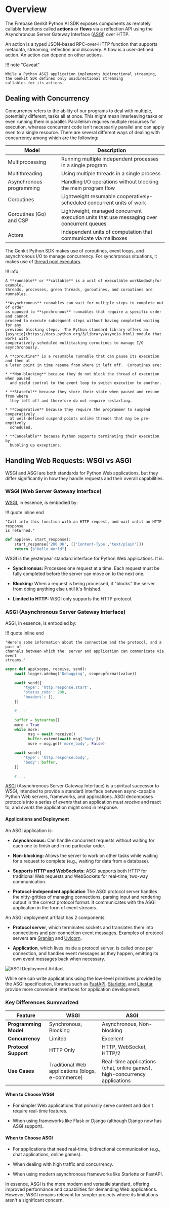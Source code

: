 # Overview

The Firebase Genkit Python AI SDK exposes components as remotely callable
functions called **actions** or **flows** via a reflection API using the
Asynchronous Server Gateway Interface
([ASGI](https://asgi.readthedocs.io/en/latest/specs/main.html)) over HTTP.

An action is a typed JSON-based RPC-over-HTTP function that supports metadata,
streaming, reflection and discovery.  A flow is a user-defined action. An action
can depend on other actions.


!!! note "Caveat"

    While a Python ASGI application implements bidirectional streaming,
    the Genkit SDK defines only unidirectional streaming
    callables for its actions.

## Dealing with Concurrency

Concurrency refers to the ability of our programs to deal with multiple,
potentially different, tasks all at once. This might mean interleaving tasks or
even running them in parallel. Parallelism requires multiple resources for
execution, whereas concurrent code isn't necessarily parallel and can apply even
to a single resource. There are several different ways of dealing with
concurrency among which are the following:

| Model                    | Description                                                                               |
|--------------------------|-------------------------------------------------------------------------------------------|
| Multiprocessing          | Running multiple independent processes in a single program                                |
| Multithreading           | Using multiple threads in a single process                                                |
| Asynchronous programming | Handling I/O operations without blocking the main program flow                            |
| Coroutines               | Lightweight resumable cooperatively-scheduled concurrent units of work                    |
| Goroutines (Go) and CSP  | Lightweight, managed concurrent execution units that use messaging over concurrent queues |
| Actors                   | Independent units of computation that communicate via mailboxes                           |


The Genkit Python SDK makes use of coroutines, event loops, and asynchronous I/O
to manage concurrency. For synchronous situations, it makes use of [thread pool
executors](https://docs.python.org/3/library/concurrent.futures.html#threadpoolexecutor).

!!! info

    A **runnable** or **callable** is a unit of executable work&mdash;for example,
    threads, processes, green threads, goroutines, and coroutines are runnables.

    **Asynchronous** runnables can wait for multiple steps to complete out of order
    as opposed to **synchronous** runnables that require a specific order and cannot
    proceed to execute subsequent steps without having completed waiting for any
    previous blocking steps.  The Python standard library offers an
    [asyncio](https://docs.python.org/3/library/asyncio.html) module that works with
    cooperatively-scheduled multitasking coroutines to manage I/O asynchronously.

    A **coroutine** is a resumable runnable that can pause its execution and then at
    a later point in time resume from where it left off.  Coroutines are:

    * **Non-blocking** because they do not block the thread of execution when paused
      and yield control to the event loop to switch execution to another.

    * **Stateful** because they store their state when paused and resume from where
      they left off and therefore do not require restarting.

    * **Cooperative** because they require the programmer to suspend cooperatively
      at well-defined suspend points unlike threads that may be pre-emptively
      scheduled.

    * **Cancelable** because Python supports terminating their execution by
      bubbling up exceptions.

## Handling Web Requests: WSGI vs ASGI

WSGI and ASGI are both standards for Python Web applications, but they differ
significantly in how they handle requests and their overall capabilities.

### WSGI (Web Server Gateway Interface)

[WSGI](https://wsgi.readthedocs.io/en/latest/what.html), in essence, is embodied
by:

!!! quote inline end

    "Call into this function with an HTTP request, and wait until an HTTP response
    is returned."

```python
def app(env, start_response):
    start_response('200 OK', [('Content-Type','text/plain')])
    return [b"Hello World"]


```

WSGI is the yesteryear standard interface for Python Web applications. It is:

* **Synchronous:** Processes one request at a time. Each request must be fully
  completed before the server can move on to the next one.

* **Blocking:**  When a request is being processed, it "blocks" the server from
  doing anything else until it's finished.

* **Limited to HTTP:** WSGI only supports the HTTP protocol.


### ASGI (Asynchronous Server Gateway Interface)

ASGI, in essence, is embodied by:

!!! quote inline end

    "Here’s some information about the connection and the protocol, and a pair of
    channels between which the  server and application can communicate via event
    streams."

```python
async def app(scope, receive, send):
    await logger.adebug('Debugging', scope=pformat(value))

    await send({
        'type': 'http.response.start',
        'status_code': 200,
        'headers': [],
    })

    # ...

    buffer = bytearray()
    more = True
    while more:
          msg = await receive()
          buffer.extend(await msg['body'])
          more = msg.get('more_body', False)

    await send({
        'type': 'http.response.body',
        'body': buffer,
    })

    # ...
```

[﻿ASGI](https://asgi.readthedocs.io/en/latest/) (Asynchronous Server Gateway
Interface) is a spiritual successor to WSGI, intended to provide a standard
interface between async-capable Python Web servers, frameworks, and
applications. ASGI decomposes protocols into a series of _events_ that an
application must _receive_ and react to, and _events_ the application might
_send_ in response.


#### Applications and Deployment

An ASGI application is:

* **Asynchronous:** Can handle concurrent requests without waiting for each one
  to finish and in no particular order.

* **Non-blocking:** Allows the server to work on other tasks while waiting for a
  request to complete (e.g., waiting for data from a database).

* **Supports HTTP and WebSockets:** ASGI supports both HTTP for traditional Web
  requests and WebSockets for real-time, two-way communication.

* **Protocol-independent application** The ASGI protocol server handles the
  nitty-gritties of managing connections, parsing input and rendering output in
  the correct protocol format.  It communicates with the ASGI application in the
  form of event streams.

An ASGI deployment artifact has 2 components:

* **Protocol server**, which terminates sockets and translates them into
  connections and per-connection event messages. Examples of protocol servers
  are [Granian](https://github.com/emmett-framework/granian) and
  [Uvicorn](https://www.uvicorn.org/).

* **Application**, which lives inside a protocol server, is called once per
  connection, and handles event messages as they happen, emitting its own event
  messages back when necessary.

![ASGI Deployment Artifact](../../img/asgi.svg)

While one can write applications using the low-level primitives provided by
the ASGI specification, libraries such as
[FastAPI](https://fastapi.tiangolo.com/),
[Starlette](https://www.starlette.io/), and [Litestar](https://litestar.dev/)
provide more convenient interfaces for application development.

### Key Differences Summarized

| Feature               | WSGI                                             | ASGI                                                                       |
|-----------------------|--------------------------------------------------|----------------------------------------------------------------------------|
| **Programming Model** | Synchronous, Blocking                            | Asynchronous, Non-blocking                                                 |
| **Concurrency**       | Limited                                          | Excellent                                                                  |
| **Protocol Support**  | HTTP Only                                        | HTTP, WebSocket, HTTP/2                                                    |
| **Use Cases**         | Traditional Web applications (blogs, e-commerce) | Real-time applications (chat, online games), high-concurrency applications |

#### When to Choose WSGI

* For simpler Web applications that primarily serve content and don't require real-time features.

* When using frameworks like Flask or Django (although Django now has ASGI support).

#### When to Choose ASGI

* For applications that need real-time, bidirectional communication (e.g., chat applications, online games).

* When dealing with high traffic and concurrency.

* When using modern asynchronous frameworks like Starlette or FastAPI.

In essence, ASGI is the more modern and versatile standard, offering improved
performance and capabilities for demanding Web applications. However, WSGI
remains relevant for simpler projects where its limitations aren't a significant
concern.

